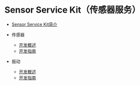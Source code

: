 # Sensor Service Kit（传感器服务）

- [Sensor Service Kit简介](../device/sensorservice-kit-intro.md)

- 传感器

  - [开发概述](../device/sensor-overview.md)
  - [开发指南](../device/sensor-guidelines.md)
	
- 振动

  - [开发概述](../device/vibrator-overview.md)
  - [开发指南](../device/vibrator-guidelines.md)